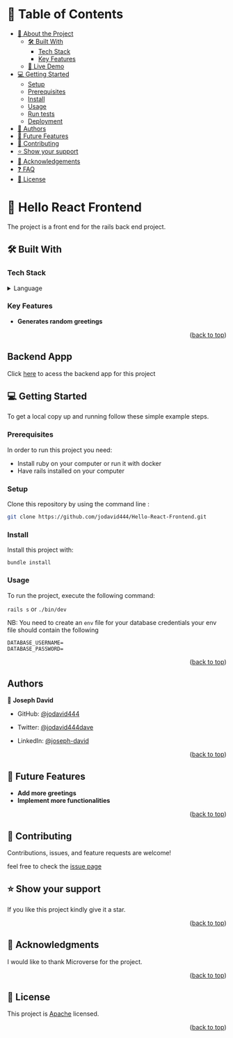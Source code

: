 <a name="readme-top"></a>

# 📗 Table of Contents

- [📖 About the Project](#about-project)
  - [🛠 Built With](#built-with)
    - [Tech Stack](#tech-stack)
    - [Key Features](#key-features)
  - [🚀 Live Demo](#live-demo)
- [💻 Getting Started](#getting-started)
  - [Setup](#setup)
  - [Prerequisites](#prerequisites)
  - [Install](#install)
  - [Usage](#usage)
  - [Run tests](#run-tests)
  - [Deployment](#triangular_flag_on_post-deployment)
- [👥 Authors](#authors)
- [🔭 Future Features](#future-features)
- [🤝 Contributing](#contributing)
- [⭐️ Show your support](#support)
- [🙏 Acknowledgements](#acknowledgements)
- [❓ FAQ](#faq)
- [📝 License](#license)

# 📖 Hello React Frontend <a name="about-project"></a>

The project is a front end for the rails back end project.

## 🛠 Built With <a name="built-with"></a>

### Tech Stack <a name="tech-stack"></a>

<details>
  <summary>Language</summary>
  <ul>
    <li><a href="https://react.dev/">React</a></li>
    <li><a href="https://redux.js.org/">Redux</a></li>
  </ul>
</details>

### Key Features <a name="key-features"></a>

- **Generates random greetings**

<p align="right">(<a href="#readme-top">back to top</a>)</p>

## Backend Appp

Click [here](https://github.com/jodavid444/Hello-Rails-Backend)
 to acess the backend app for this project 


## 💻 Getting Started <a name="getting-started"></a>

To get a local copy up and running follow these simple example steps.

### Prerequisites

In order to run this project you need:

- Install ruby on your computer or run it with docker
- Have rails installed on your computer

### Setup

Clone this repository by using the command line :

```sh
git clone https://github.com/jodavid444/Hello-React-Frontend.git
```

### Install

Install this project with:

`bundle install`

### Usage

To run the project, execute the following command:

`rails s` or `./bin/dev`

NB: You need to create an `env` file for your database credentials
your env file should contain the following 
```
DATABASE_USERNAME=
DATABASE_PASSWORD=
```

<p align="right">(<a href="#readme-top">back to top</a>)</p>

## Authors <a name="authors"></a>

👤 **Joseph David**

- GitHub: [@jodavid444](https://github.com/jodavid444)

- Twitter: [@jodavid444dave](https://twitter.com/jodavid444dave)

- LinkedIn: [@joseph-david](https://www.linkedin.com/in/joseph-david-/)


<p align="right">(<a href="#readme-top">back to top</a>)</p>

## 🔭 Future Features <a name="future-features"></a>

- **Add more greetings**
- **Implement more functionalities**

<p align="right">(<a href="#readme-top">back to top</a>)</p>

## 🤝 Contributing <a name="contributing"></a>

Contributions, issues, and feature requests are welcome!

feel free to check the [issue page](https://github.com/jodavid444/Hello-rails-react/issues)

## ⭐️ Show your support <a name="support"></a>

If you like this project kindly give it a star.

<p align="right">(<a href="#readme-top">back to top</a>)</p>

## 🙏 Acknowledgments <a name="acknowledgements"></a>

I would like to thank Microverse for the project.

<p align="right">(<a href="#readme-top">back to top</a>)</p>


## 📝 License <a name="license"></a>

This project is [Apache](https://github.com/jodavid444/Hello-React-Frontend/blob/development/LICENSE) licensed.

<p align="right">(<a href="#readme-top">back to top</a>)</p>


